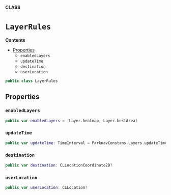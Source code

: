 **CLASS**

# `LayerRules`

**Contents**

- [Properties](#properties)
  - `enabledLayers`
  - `updateTime`
  - `destination`
  - `userLocation`

```swift
public class LayerRules
```

## Properties
### `enabledLayers`

```swift
public var enabledLayers = [Layer.heatmap, Layer.bestArea]
```

### `updateTime`

```swift
public var updateTime: TimeInterval = ParknavConstans.Layers.updateTime
```

### `destination`

```swift
public var destination: CLLocationCoordinate2D?
```

### `userLocation`

```swift
public var userLocation: CLLocation?
```
